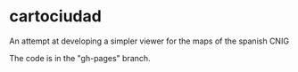 # cartociudad
An attempt at developing a simpler viewer for the maps of the spanish CNIG

The code is in the "gh-pages" branch.
